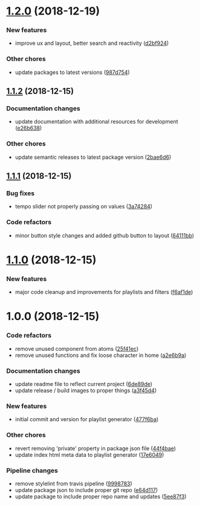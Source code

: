 # [1.2.0](https://github.com/ItsWendell/playlist-generator-spotify/compare/1.1.2...1.2.0) (2018-12-19)


### New features

* improve ux and layout, better search and reactivity ([d2bf924](https://github.com/ItsWendell/playlist-generator-spotify/commit/d2bf924))


### Other chores

* update packages to latest versions ([987d754](https://github.com/ItsWendell/playlist-generator-spotify/commit/987d754))

## [1.1.2](https://github.com/ItsWendell/playlist-generator-spotify/compare/1.1.1...1.1.2) (2018-12-15)


### Documentation changes

* update documentation with additional resources for development ([e26b638](https://github.com/ItsWendell/playlist-generator-spotify/commit/e26b638))


### Other chores

* update semantic releases to latest package version ([2bae6d6](https://github.com/ItsWendell/playlist-generator-spotify/commit/2bae6d6))

## [1.1.1](https://github.com/ItsWendell/playlist-generator-spotify/compare/1.1.0...1.1.1) (2018-12-15)


### Bug fixes

* tempo slider not properly passing on values ([3a74284](https://github.com/ItsWendell/playlist-generator-spotify/commit/3a74284))


### Code refactors

* minor button style changes and added github button to layout ([64111bb](https://github.com/ItsWendell/playlist-generator-spotify/commit/64111bb))

# [1.1.0](https://github.com/ItsWendell/playlist-generator-spotify/compare/1.0.0...1.1.0) (2018-12-15)


### New features

* major code cleanup and improvements for playlists and filters ([f6af1de](https://github.com/ItsWendell/playlist-generator-spotify/commit/f6af1de))

# 1.0.0 (2018-12-15)


### Code refactors

* remove unused component from atoms ([25f41ec](https://github.com/ItsWendell/playlist-generator-spotify/commit/25f41ec))
* remove unused functions and fix loose character in home ([a2e6b9a](https://github.com/ItsWendell/playlist-generator-spotify/commit/a2e6b9a))


### Documentation changes

* update readme file to reflect current project ([6de89de](https://github.com/ItsWendell/playlist-generator-spotify/commit/6de89de))
* update release / build images to proper things ([a3f45d4](https://github.com/ItsWendell/playlist-generator-spotify/commit/a3f45d4))


### New features

* initial commit and version for playlist generator ([477f6ba](https://github.com/ItsWendell/playlist-generator-spotify/commit/477f6ba))


### Other chores

* revert removing 'private' property in package json file ([44f4bae](https://github.com/ItsWendell/playlist-generator-spotify/commit/44f4bae))
* update index html meta data to playlist generator ([17e6049](https://github.com/ItsWendell/playlist-generator-spotify/commit/17e6049))


### Pipeline changes

* remove stylelint from travis pipeline ([9998783](https://github.com/ItsWendell/playlist-generator-spotify/commit/9998783))
* update package json to include proper git repo ([e64d117](https://github.com/ItsWendell/playlist-generator-spotify/commit/e64d117))
* update package to include proper repo name and updates ([5ee87f3](https://github.com/ItsWendell/playlist-generator-spotify/commit/5ee87f3))
